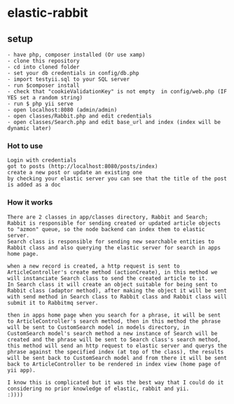 # elastic-rabbit

## setup
    - have php, composer installed (Or use xamp)
    - clone this repository
    - cd into cloned folder
    - set your db credentials in config/db.php
    - import testyii.sql to your SQL server
    - run $composer install
    - check that "cookieValidationKey" is not empty  in config/web.php (IF YES set a random string)
    - run $ php yii serve
    - open localhost:8080 (admin/admin)
    - open classes/Rabbit.php and edit credentials
    - open classes/Search.php and edit base_url and index (index will be dynamic later)

### Hot to use
    Login with credentials 
    got to posts (http://localhost:8080/posts/index)
    create a new post or update an existing one
    by checking your elastic server you can see that the title of the post is added as a doc


### How it works

    There are 2 classes in app/classes directory, Rabbit and Search; Rabbit is responsible for sending created or updated article objects to "azmon" queue, so the node backend can index them to elastic server.
    Search class is responsible for sending new searchable entities to Rabbit class and also querying the elastic server for search in apps home page.

    when a new record is created, a http request is sent to ArticleController's create method (actionCreate), in this method we will instanciate Search class to send the created article to it.
    In Search class it will create an object suitable for being sent to Rabbit class (adaptor method), after making the object it will be sent with send method in Search class to Rabbit class and Rabbit class will submit it to Rabbitmq server.

    then in apps home page when you search for a phrase, it will be sent to ArticleController's search method, then in this method the phrase will be sent to CustomSearch model in models directory, in CustomSearch model's search method a new instance of Search will be created and the phrase will be sent to Search class's search method, this method will send an http request to elastic server and querys the phrase against the specified index (at top of the class), the results will be sent back to CustomSearch model and from there it will be sent back to ArticleController to be rendered in index view (home page of yii app).

    I know this is complicated but it was the best way that I could do it considering no prior knowledge of elastic, rabbit and yii.
    :)))) 



